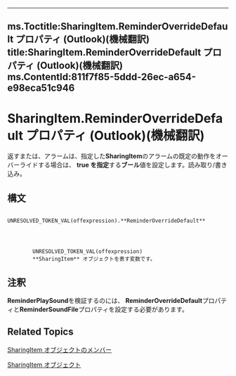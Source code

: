

---
ms.Toctitle:SharingItem.ReminderOverrideDefault プロパティ (Outlook)(機械翻訳)
title:SharingItem.ReminderOverrideDefault プロパティ (Outlook)(機械翻訳)
ms.ContentId:811f7f85-5ddd-26ec-a654-e98eca51c946
---
# SharingItem.ReminderOverrideDefault プロパティ (Outlook)(機械翻訳)




返すまたは、アラームは、指定した**SharingItem**のアラームの既定の動作をオーバーライドする場合は、 **true を指定**する**ブール**値を設定します。読み取り/書き込み。

## 構文

            UNRESOLVED_TOKEN_VAL(offexpression).**ReminderOverrideDefault**




            UNRESOLVED_TOKEN_VAL(offexpression)
            **SharingItem** オブジェクトを表す変数です。



## 注釈
**ReminderPlaySound**を検証するのには、 **ReminderOverrideDefault**プロパティと**ReminderSoundFile**プロパティを設定する必要があります。



## Related Topics

[SharingItem オブジェクトのメンバー](719ad60e-2242-2c54-778f-006b61690389.md)

[SharingItem オブジェクト](63dd3451-44f3-7cc4-c6e2-7dad5835a7d2.md)




